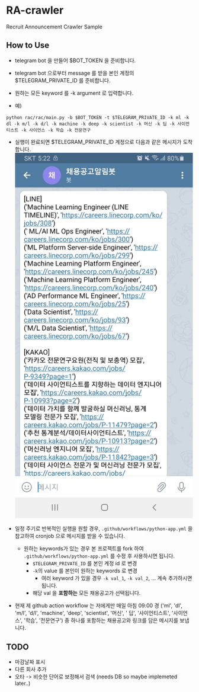 # RA-crawler

Recruit Announcement Crawler Sample

## How to Use

- telegram bot 을 만들어 $BOT_TOKEN 을 준비합니다.
- telegram bot 으로부터 message 를 받을 본인 계정의 $TELEGRAM_PRIVATE_ID 를 준비합니다.
- 원하는 모든 keyword 를 -k argument 로 입력합니다.

- 예)

```shell
python rac/rac/main.py -b $BOT_TOKEN -t $TELEGRAM_PRIVATE_ID -k ml -k dl -k m/l -k d/l -k machine -k deep -k scientist -k 머신 -k 딥 -k 사이언티스트 -k 사이언스 -k 학습 -k 전문연구
```

- 실행이 완료되면 $TELEGRAM_PRIVATE_ID 계정으로 다음과 같은 메시지가 도착합니다.
![sample screenshot](./data/screenshot.jpg)

- 일정 주기로 반복적인 실행을 원할 경우, `.github/workflows/python-app.yml` 을 참고하여 cronjob 으로 메시지를 받을 수 있습니다.
    - 원하는 keywords가 있는 경우 본 프로젝트를 fork 하여 `.github/workflows/python-app.yml` 를 수정 후 사용하시면 됩니다.
        - `$TELEGRAM_PRIVATE_ID` 를 본인 계정 id 로 변경
        - `-k`의 value 를 본인이 원하는 keywords 로 변경
            - 여러 keyword 가 있을 경우 `-k val_1`, `-k val_2`, ... 계속 추가하시면 됩니다.
        - 해당 val 을 **포함하는** 모든 채용공고가 선택됩니다.
- 현재 제 github action workflow 는 저에게만 매일 아침 09:00 경 ('ml', 'dl', 'm/l', 'd/l', 'machine', 'deep', 'scientist', '머신', '
  딥', '사이언티스트', '사이언스', '학습', '전문연구') 중 하나를 포함하는 채용공고와 링크를 담은 메시지를 보냅니다.

## TODO

- 마감날짜 표시
- 다른 회사 추가
- 오타 -> 비슷한 단어로 보정해서 검색 (needs DB so maybe implemeted later..)